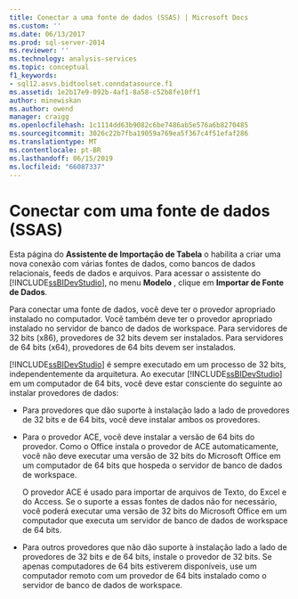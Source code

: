 ```yaml
---
title: Conectar a uma fonte de dados (SSAS) | Microsoft Docs
ms.custom: ''
ms.date: 06/13/2017
ms.prod: sql-server-2014
ms.reviewer: ''
ms.technology: analysis-services
ms.topic: conceptual
f1_keywords:
- sql12.asvs.bidtoolset.conndatasource.f1
ms.assetid: 1e2b17e9-092b-4af1-8a58-c52b8fe10ff1
author: minewiskan
ms.author: owend
manager: craigg
ms.openlocfilehash: 1c1114dd63b9082c6be7486ab5e576a6b8270485
ms.sourcegitcommit: 3026c22b7fba19059a769ea5f367c4f51efaf286
ms.translationtype: MT
ms.contentlocale: pt-BR
ms.lasthandoff: 06/15/2019
ms.locfileid: "66087337"
---
```

# <a name="connect-to-a-data-source-ssas"></a>Conectar com uma fonte de dados (SSAS)
  Esta página do **Assistente de Importação de Tabela** o habilita a criar uma nova conexão com várias fontes de dados, como bancos de dados relacionais, feeds de dados e arquivos. Para acessar o assistente do [!INCLUDE[ssBIDevStudio](../includes/ssbidevstudio-md.md)], no menu **Modelo** , clique em **Importar de Fonte de Dados**.  
  
 Para conectar uma fonte de dados, você deve ter o provedor apropriado instalado no computador. Você também deve ter o provedor apropriado instalado no servidor de banco de dados de workspace. Para servidores de 32 bits (x86), provedores de 32 bits devem ser instalados. Para servidores de 64 bits (x64), provedores de 64 bits devem ser instalados.  
  
 [!INCLUDE[ssBIDevStudio](../includes/ssbidevstudio-md.md)] é sempre executado em um processo de 32 bits, independentemente da arquitetura. Ao executar [!INCLUDE[ssBIDevStudio](../includes/ssbidevstudio-md.md)] em um computador de 64 bits, você deve estar consciente do seguinte ao instalar provedores de dados:  
  
-   Para provedores que dão suporte à instalação lado a lado de provedores de 32 bits e de 64 bits, você deve instalar ambos os provedores.  
  
-   Para o provedor ACE, você deve instalar a versão de 64 bits do provedor. Como o Office instala o provedor de ACE automaticamente, você não deve executar uma versão de 32 bits do Microsoft Office em um computador de 64 bits que hospeda o servidor de banco de dados de workspace.  
  
     O provedor ACE é usado para importar de arquivos de Texto, do Excel e do Access. Se o suporte a essas fontes de dados não for necessário, você poderá executar uma versão de 32 bits do Microsoft Office em um computador que executa um servidor de banco de dados de workspace de 64 bits.  
  
-   Para outros provedores que não dão suporte à instalação lado a lado de provedores de 32 bits e de 64 bits, instale o provedor de 32 bits. Se apenas computadores de 64 bits estiverem disponíveis, use um computador remoto com um provedor de 64 bits instalado como o servidor de banco de dados de workspace.  
  
  
